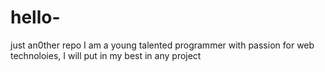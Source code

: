 # hello-
just an0ther repo
I am a young talented programmer with passion for web technoloies, I will put in my best in any project
